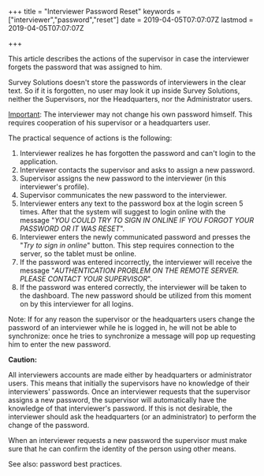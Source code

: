 ﻿+++
title = "Interviewer Password Reset"
keywords = ["interviewer","password","reset"]
date = 2019-04-05T07:07:07Z
lastmod = 2019-04-05T07:07:07Z

+++

This article describes the actions of the supervisor in case the interviewer forgets the
password that was assigned to him.

Survey Solutions doesn't store the passwords of interviewers in the clear text. So if it 
is forgotten, no user may look it up inside Survey Solutions, neither the Supervisors, 
nor the Headquarters, nor the Administrator users.

<U>Important</U>: The interviewer may not change his own password himself. This requires
cooperation of his supervisor or a headquarters user.

The practical sequence of actions is the following:

1. Interviewer realizes he has forgotten the password and can't login to the application.
2. Interviewer contacts the supervisor and asks to assign a new password.
3. Supervisor assigns the new password to the interviewer (in this interviewer's profile).
4. Supervisor communicates the new password to the interviewer.
5. Interviewer enters any text to the password box at the login screen 5 times. After that
the system will suggest to login online with the message
"*YOU COULD TRY TO SIGN IN ONLINE IF YOU FORGOT YOUR PASSWORD OR IT WAS RESET*".
6. Interviewer enters the newly communicated password and presses the "*Try to sign in
online*" button. This step requires connection to the server, so the tablet must be online.
7. If the password was entered incorrectly, the interviewer will receive the message
"*AUTHENTICATION PROBLEM ON THE REMOTE SERVER. PLEASE CONTACT YOUR SUPERVISOR*".
8. If the password was entered correctly, the interviewer will be taken to the dashboard.
The new password should be utilized from this moment on by this interviewer for all logins.

Note: If for any reason the supervisor or the headquarters users change the password of an
interviewer while he is logged in, he will not be able to synchronize: once he tries to 
synchronize a message will pop up requesting him to enter the new password.

**Caution:**

All interviewers accounts are made either by headquarters or administrator users. This means 
that initially the supervisors have no knowledge of their interviewers' passwords. Once an 
interviewer requests that the supervisor assigns a new password, the supervisor will 
automatically have the knowledge of that interviewer's password. If this is not desirable,
the interviewer should ask the headquarters (or an administrator) to perform the change of 
the password.

When an interviewer requests a new password the supervisor must make sure that he can
confirm the identity of the person using other means.

See also: password best practices.
